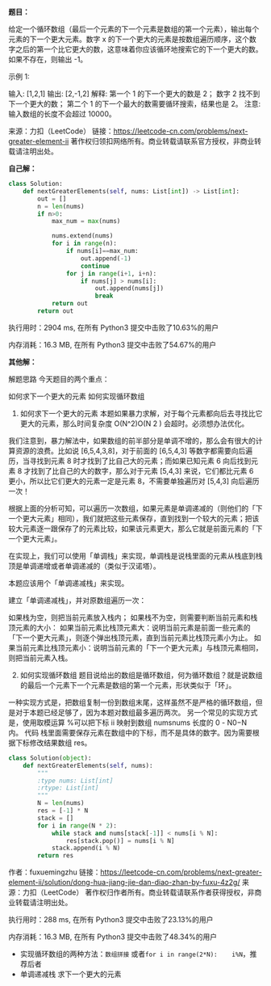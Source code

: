 **题目：**

给定一个循环数组（最后一个元素的下一个元素是数组的第一个元素），输出每个元素的下一个更大元素。数字 x 的下一个更大的元素是按数组遍历顺序，这个数字之后的第一个比它更大的数，这意味着你应该循环地搜索它的下一个更大的数。如果不存在，则输出 -1。

示例 1:

输入: [1,2,1]
输出: [2,-1,2]
解释: 第一个 1 的下一个更大的数是 2；
数字 2 找不到下一个更大的数； 
第二个 1 的下一个最大的数需要循环搜索，结果也是 2。
注意: 输入数组的长度不会超过 10000。

来源：力扣（LeetCode）
链接：https://leetcode-cn.com/problems/next-greater-element-ii
著作权归领扣网络所有。商业转载请联系官方授权，非商业转载请注明出处。



**自己解：**

```python
class Solution:
    def nextGreaterElements(self, nums: List[int]) -> List[int]:
        out = []
        n = len(nums)
        if n>0:
            max_num = max(nums)

            nums.extend(nums)
            for i in range(n):
                if nums[i]==max_num:
                    out.append(-1)
                    continue
                for j in range(i+1, i+n):
                    if nums[j] > nums[i]:
                        out.append(nums[j])
                        break
            return out
        return out
```

执行用时：2904 ms, 在所有 Python3 提交中击败了10.63%的用户

内存消耗：16.3 MB, 在所有 Python3 提交中击败了54.67%的用户



**其他解：**

解题思路
今天题目的两个重点：

如何求下一个更大的元素
如何实现循环数组
1. 如何求下一个更大的元素
本题如果暴力求解，对于每个元素都向后去寻找比它更大的元素，那么时间复杂度 O(N^2)O(N 
2
 ) 会超时。必须想办法优化。

我们注意到，暴力解法中，如果数组的前半部分是单调不增的，那么会有很大的计算资源的浪费。比如说 [6,5,4,3,8]，对于前面的 [6,5,4,3] 等数字都需要向后遍历，当寻找到元素 8 时才找到了比自己大的元素；而如果已知元素 6 向后找到元素 8 才找到了比自己的大的数字，那么对于元素 [5,4,3] 来说，它们都比元素 6 更小，所以比它们更大的元素一定是元素 8，不需要单独遍历对 [5,4,3] 向后遍历一次！

根据上面的分析可知，可以遍历一次数组，如果元素是单调递减的（则他们的「下一个更大元素」相同），我们就把这些元素保存，直到找到一个较大的元素；把该较大元素逐一跟保存了的元素比较，如果该元素更大，那么它就是前面元素的「下一个更大元素」。

在实现上，我们可以使用「单调栈」来实现，单调栈是说栈里面的元素从栈底到栈顶是单调递增或者单调递减的（类似于汉诺塔）。

本题应该用个「单调递减栈」来实现。

建立「单调递减栈」，并对原数组遍历一次：

如果栈为空，则把当前元素放入栈内；
如果栈不为空，则需要判断当前元素和栈顶元素的大小：
如果当前元素比栈顶元素大：说明当前元素是前面一些元素的「下一个更大元素」，则逐个弹出栈顶元素，直到当前元素比栈顶元素小为止。
如果当前元素比栈顶元素小：说明当前元素的「下一个更大元素」与栈顶元素相同，则把当前元素入栈。

2. 如何实现循环数组
题目说给出的数组是循环数组，何为循环数组？就是说数组的最后一个元素下一个元素是数组的第一个元素，形状类似于「环」。

一种实现方式是，把数组复制一份到数组末尾，这样虽然不是严格的循环数组，但是对于本题已经足够了，因为本题对数组最多遍历两次。
另一个常见的实现方式是，使用取模运算 %可以把下标 ii 映射到数组 numsnums 长度的 0 - N0−N 内。
代码
栈里面需要保存元素在数组中的下标，而不是具体的数字。因为需要根据下标修改结果数组 res。

```python
class Solution(object):
    def nextGreaterElements(self, nums):
        """
        :type nums: List[int]
        :rtype: List[int]
        """
        N = len(nums)
        res = [-1] * N
        stack = []
        for i in range(N * 2):
            while stack and nums[stack[-1]] < nums[i % N]:
                res[stack.pop()] = nums[i % N]
            stack.append(i % N)
        return res
```

作者：fuxuemingzhu
链接：https://leetcode-cn.com/problems/next-greater-element-ii/solution/dong-hua-jiang-jie-dan-diao-zhan-by-fuxu-4z2g/
来源：力扣（LeetCode）
著作权归作者所有。商业转载请联系作者获得授权，非商业转载请注明出处。

执行用时：288 ms, 在所有 Python3 提交中击败了23.13%的用户

内存消耗：16.3 MB, 在所有 Python3 提交中击败了48.34%的用户

- 实现循环数组的两种方法：`数组拼接` 或者`for i in range(2*N):    i%N`，推荐后者
- 单调递减栈  求下一个更大的元素

